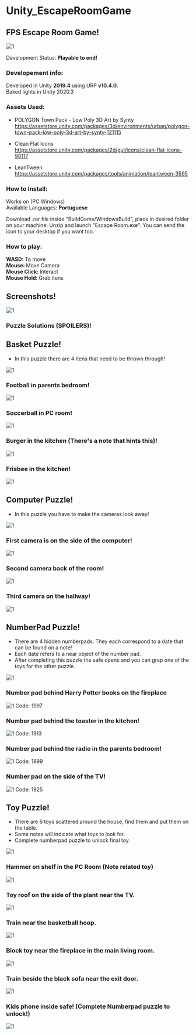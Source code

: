 # Unity_EscapeRoomGame

## FPS Escape Room Game!
![1](Screenshots/Screenshot_0.png)

Development Status: <strong> Playable to end! </strong>

### Developement info:
Developed in Unity <strong>2019.4</strong> using URP <strong> v10.4.0. </strong> <br>
Baked lights in Unity 2020.3

### Assets Used: <br>

- POLYGON Town Pack - Low Poly 3D Art by Synty <br>
https://assetstore.unity.com/packages/3d/environments/urban/polygon-town-pack-low-poly-3d-art-by-synty-121115 <br>

- Clean Flat Icons <br>
https://assetstore.unity.com/packages/2d/gui/icons/clean-flat-icons-98117 <br>

- LeanTween <br>
https://assetstore.unity.com/packages/tools/animation/leantween-3595 <br>

### How to Install:

Works on (PC Windows) <br>
Available Languages: <strong> Portuguese </strong><br>

Download .rar file inside "BuildGame/WindowsBuild", place in desired folder on your machine. Unzip and launch "Escape Room.exe". You can send the icon to your desktop if you want too. <br>

### How to play:

<strong> WASD:</strong> To move  <br>
<strong> Mouse: </strong> Move Camera <br>
<strong> Mouse Click: </strong> Interact <br>
<strong> Mouse Hold: </strong> Grab itens <br>

## Screenshots!
![1](Screenshots/Screenshot_1.png)

### Puzzle Solutions (SPOILERS)!

## Basket Puzzle!

- In this puzzle there are 4 itens that need to be thrown through!

![1](Screenshots/BasketPuzzle/0.png)

### Football in parents bedroom!
![1](Screenshots/BasketPuzzle/1.png)

### Soccerball in PC room!
![1](Screenshots/BasketPuzzle/2.png)

### Burger in the kitchen (There's a note that hints this)!
![1](Screenshots/BasketPuzzle/3.png)

### Frisbee in the kitchen!
![1](Screenshots/BasketPuzzle/4.png)

## Computer Puzzle!

- In this puzzle you have to make the cameras look away!

![1](Screenshots/ComputerPuzzle/0.png)

### First camera is on the side of the computer!
![1](Screenshots/ComputerPuzzle/1.png)

### Second camera back of the room!
![1](Screenshots/ComputerPuzzle/2.png)

### Third camera on the hallway!
![1](Screenshots/ComputerPuzzle/3.png)

## NumberPad Puzzle!

- There are 4 hidden numberpads. They each correspond to a date that can be found on a note!
- Each date refers to a near object of the number pad.
- After completing this puzzle the safe opens and you can grap one of the toys for the other puzzle.

![1](Screenshots/NumberPuzzle/0.png)

### Number pad behind Harry Potter books on the fireplace
![1](Screenshots/NumberPuzzle/1.png)
Code: 1997

### Number pad behind the toaster in the kitchen!
![1](Screenshots/NumberPuzzle/2.png)
Code: 1913

### Number pad behind the radio in the parents bedroom!
![1](Screenshots/NumberPuzzle/3.png)
Code: 1899

### Number pad on the side of the TV!
![1](Screenshots/NumberPuzzle/4.png)
Code: 1925


## Toy Puzzle!

- There are 6 toys scattered around the house, find them and put them on the table.
- Some notes will indicate what toys to look for.
- Complete numberpad puzzle to unlock final toy.

![1](Screenshots/ToyPuzzle/0.png)

### Hammer on shelf in the PC Room (Note related toy)
![1](Screenshots/ToyPuzzle/1.png)

### Toy roof on the side of the plant near the TV.
![1](Screenshots/ToyPuzzle/2.png)

### Train near the basketball hoop.
![1](Screenshots/ToyPuzzle/3.png)

### Block toy near the fireplace in the main living room.
![1](Screenshots/ToyPuzzle/4.png)

### Train beside the black sofa near the exit door.
![1](Screenshots/ToyPuzzle/5.png)

### Kids phone inside safe! (Complete Numberpad puzzle to unlock!)
![1](Screenshots/ToyPuzzle/6.png)
